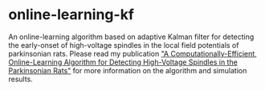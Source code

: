 # online-learning-kf
An online-learning algorithm based on adaptive Kalman filter for detecting the early-onset of high-voltage spindles in the local field potentials of parkinsonian rats. Please read my publication ["A Computationally-Efficient, Online-Learning Algorithm for Detecting High-Voltage Spindles in the Parkinsonian Rats"](https://doi.org/10.1007/s10439-020-02680-0) for more information on the algorithm and simulation results.
